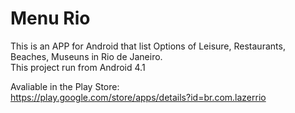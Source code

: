 # Menu Rio
This is an APP for Android that list Options of Leisure, Restaurants, Beaches, Museuns in Rio de Janeiro. <br>
This project run from Android 4.1

Avaliable in the Play Store: <br>
https://play.google.com/store/apps/details?id=br.com.lazerrio
